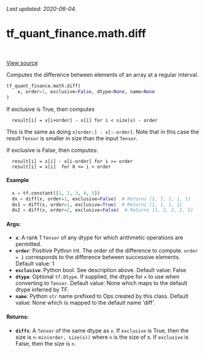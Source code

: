 <!--
This file is generated by a tool. Do not edit directly.
For open-source contributions the docs will be updated automatically.
-->

*Last updated: 2020-06-04.*

<div itemscope itemtype="http://developers.google.com/ReferenceObject">
<meta itemprop="name" content="tf_quant_finance.math.diff" />
<meta itemprop="path" content="Stable" />
</div>

# tf_quant_finance.math.diff

<!-- Insert buttons and diff -->

<table class="tfo-notebook-buttons tfo-api" align="left">
</table>

<a target="_blank" href="https://github.com/google/tf-quant-finance/blob/master/tf_quant_finance/math/diff_ops.py">View source</a>



Computes the difference between elements of an array at a regular interval.

```python
tf_quant_finance.math.diff(
    x, order=1, exclusive=False, dtype=None, name=None
)
```



<!-- Placeholder for "Used in" -->

If exclusive is True, then computes

```
  result[i] = x[i+order] - x[i] for i < size(x) - order

```

This is the same as doing `x[order:] - x[:-order]`. Note that in this case
the result `Tensor` is smaller in size than the input `Tensor`.

If exclusive is False, then computes:

```
  result[i] = x[i] - x[i-order] for i >= order
  result[i] = x[i]  for 0 <= i < order

```

#### Example

```python
  x = tf.constant([1, 2, 3, 4, 5])
  dx = diff(x, order=1, exclusive=False)  # Returns [1, 1, 1, 1, 1]
  dx1 = diff(x, order=1, exclusive=True)  # Returns [1, 1, 1, 1]
  dx2 = diff(x, order=2, exclusive=False)  # Returns [1, 2, 2, 2, 2]
```

#### Args:


* <b>`x`</b>: A rank 1 `Tensor` of any dtype for which arithmetic operations are
  permitted.
* <b>`order`</b>: Positive Python int. The order of the difference to compute. `order =
  1` corresponds to the difference between successive elements.
  Default value: 1
* <b>`exclusive`</b>: Python bool. See description above.
  Default value: False
* <b>`dtype`</b>: Optional `tf.Dtype`. If supplied, the dtype for `x` to use when
  converting to `Tensor`.
  Default value: None which maps to the default dtype inferred by TF.
* <b>`name`</b>: Python `str` name prefixed to Ops created by this class.
  Default value: None which is mapped to the default name 'diff'.


#### Returns:


* <b>`diffs`</b>: A `Tensor` of the same dtype as `x`. If `exclusive` is True,
  then the size is `n-min(order, size(x))` where `n` is the size of x. If
  `exclusive` is False, then the size is `n`.